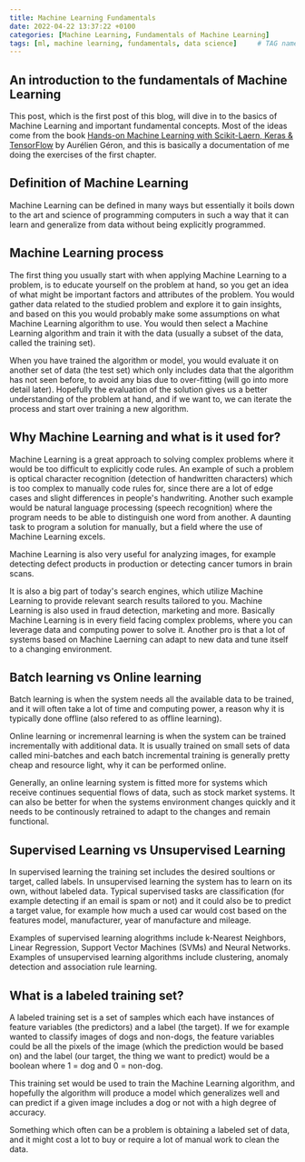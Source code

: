```yaml
---
title: Machine Learning Fundamentals
date: 2022-04-22 13:37:22 +0100
categories: [Machine Learning, Fundamentals of Machine Learning]
tags: [ml, machine learning, fundamentals, data science]     # TAG names should always be lowercase
---
```


## An introduction to the fundamentals of Machine Learning
This post, which is the first post of this blog, will dive in to the basics of Machine Learning
and important fundamental concepts. Most of the ideas come from the book [Hands-on Machine Learning with Scikit-Laern, Keras & TensorFlow](https://www.amazon.com/Hands-Machine-Learning-Scikit-Learn-TensorFlow/dp/1492032646) by Aurélien Géron, and this is basically a documentation of me doing the exercises of the first chapter.

## Definition of Machine Learning
Machine Learning can be defined in many ways but essentially it boils down to the art and science of programming computers in such a way that it can learn and generalize from data without being explicitly programmed. 

## Machine Learning process
The first thing you usually start with when applying Machine Learning to a problem, is to educate yourself on the problem at hand, so you get an idea of what might be important factors and attributes of the problem. You would gather data related to the studied problem and explore it to gain insights, and based on this you would probably make some assumptions on what Machine Learning algorithm to use. You would then select a Machine Learning algorithm and train it with the data (usually a subset of the data, called the training set). 

When you have trained the algorithm or model, you would evaluate it on another set of data (the test set) which only includes data that the algorithm has not seen before, to avoid any bias due to over-fitting (will go into more detail later). Hopefully the evaluation of the solution gives us a better understanding of the problem at hand, and if we want to, we can iterate the process and start over training a new algorithm.

## Why Machine Learning and what is it used for?
Machine Learning is a great approach to solving complex problems where it would be too difficult to explicitly code rules. An example of such a problem is optical character recognition (detection of handwritten characters) which is too complex to manually code rules for, since there are a lot of edge cases and slight differences in people's handwriting. Another such example would be natural language processing (speech recognition) where the program needs to be able to distinguish one word from another. A daunting task to program a solution for manually, but a field where the use of Machine Learning excels. 

Machine Learning is also very useful for analyzing images, for example detecting defect products in production or detecting cancer tumors in brain scans. 

It is also a big part of today's search engines, which utilize Machine Learning to provide relevant search results tailored to you. Machine Learning is also used in fraud detection, marketing and more. Basically Machine Learning is in every field facing complex problems, where you can leverage data and computing power to solve it. Another pro is that a lot of systems based on Machine Laerning can adapt to new data and tune itself to a changing environment.


## Batch learning vs Online learning
Batch learning is when the system needs all the available data to be trained, and it will often take a lot of time and computing power, a reason why it is typically done offline (also refered to as offline learning).

Online learning or incremenral learning is when the system can be trained incrementally with additional data. It is usually trained on small sets of data called mini-batches and each batch incremental training is generally pretty cheap and resource light, why it can be performed online.

Generally, an online learning system is fitted more for systems which receive continues sequential flows of data, such as stock market systems. It can also be better for when the systems environment changes quickly and it needs to be continously retrained to adapt to the changes and remain functional. 

## Supervised Learning vs Unsupervised Learning
In supervised learning the training set includes the desired soultions or target, called labels. In unsupervised learning the system has to learn on its own, without labeled data. Typical supervised tasks are classification (for example detecting if an email is spam or not) and it could also be to predict a target value, for example how much a used car would cost based on the features model, manufacturer, year of manufacture and mileage.

Examples of supervised learning alogrithms include k-Nearest Neighbors, Linear Regression, Support Vector Machines (SVMs) and Neural Networks. Examples of unsupervised learning algorithms include clustering, anomaly detection and association rule learning.

## What is a labeled training set?
A labeled training set is a set of samples which each have instances of feature variables (the predictors) and a label (the target). If we for example wanted to classify images of dogs and non-dogs, the feature variables could be all the pixels of the image (which the prediction would be based on) and the label (our target, the thing we want to predict) would be a boolean where 1 = dog and 0 = non-dog. 

This training set would be used to train the Machine Learning algorithm, and hopefully the algorithm will produce a model which generalizes well and can predict if a given image includes a dog or not with a high degree of accuracy.

Something which often can be a problem is obtaining a labeled set of data, and it might cost a lot to buy or require a lot of manual work to clean the data.